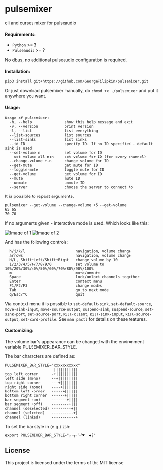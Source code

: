 # pulsemixer
cli and curses mixer for pulseaudio

#### Requirements:
- `Python` >= 3
- `Pulseaudio` >= ?

No dbus, no additional pulseaudio configuration is required.

#### Installation:
`pip3 install git+https://github.com/GeorgeFilipkin/pulsemixer.git`

Or just download pulsemixer manually, do `chmod +x ./pulsemixer` and put it anywhere you want.

#### Usage:
```
Usage of pulsemixer:
  -h, --help               show this help message and exit
  -v, --version            print version
  -l, --list               list everything
  --list-sources           list sources
  --list-sinks             list sinks
  --id ID                  specify ID. If no ID specified - default sink is used
  --set-volume n           set volume for ID
  --set-volume-all n:n     set volume for ID (for every channel)
  --change-volume +-n      change volume for ID
  --get-mute               get mute for ID
  --toggle-mute            toggle mute for ID
  --get-volume             get volume for ID
  --mute                   mute ID
  --unmute                 unmute ID
  --server                 choose the server to connect to
```
It is possible to repeat arguments:
```
pulsemixer --get-volume --change-volume +5 --get-volume
65 65
70 70
```

If no arguments given - interactive mode is used. Which looks like this:

![Image of 1](../img/1.png?raw=true)
![Image of 2](../img/2.png?raw=true)

And has the following controls:
```
  h/j/k/l                       navigation, volume change
  arrows                        navigation, volume change
  H/L, Shift+Left/Shift+Right   change volume by 10
  1/2/3/4/5/6/7/8/9/0           set volume to 10%/20%/30%/40%/50%/60%/70%/80%/90%/100%
  m                             mute/unmute
  Space                         lock/unlock channels together
  Enter                         context menu
  F1/F2/F3                      change modes
  Tab                           go to next mode
  q/Esc/^C                      quit
```

Via context menu it is possible to `set-default-sink`, `set-default-source`, `move-sink-input`, `move-source-output`, `suspend-sink`, `suspend-source`, `set-sink-port`, `set-source-port`, `kill-client`, `kill-sink-input`, `kill-source-output`, `set-card-profile`. See `man pactl` for details on these features.

#### Customizing:
The volume bar's appearance can be changed with the environment variable PULSEMIXER_BAR_STYLE.

The bar characters are defined as:
```
PULSEMIXER_BAR_STYLE="xxxxxxxxxxx"
                      |||||||||||
top left corner      -+||||||||||
left side (mono)     --+|||||||||
top right corner     ---+||||||||
right side (mono)    ----+|||||||
bottom left corner   -----+||||||
bottom right corner  ------+|||||
bar segment (on)     -------+||||
bar segment (off)    --------+|||
channel (deselected) ---------+||
channel (selected)   ----------+|
channel (linked)     -----------+
```
To set the bar style in (e.g.) zsh:
```
export PULSEMIXER_BAR_STYLE="┌╶┐╴└┘♥  ◆┆"
```

## License
This project is licensed under the terms of the MIT license
